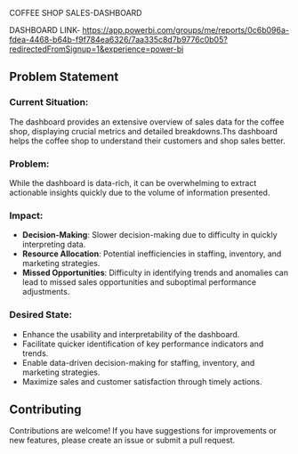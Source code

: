 
COFFEE SHOP SALES-DASHBOARD

DASHBOARD LINK- https://app.powerbi.com/groups/me/reports/0c6b096a-fdea-4468-b64b-f9f784ea6326/7aa335c8d7b9776c0b05?redirectedFromSignup=1&experience=power-bi

## Problem Statement

### Current Situation:
The dashboard provides an extensive overview of sales data for the coffee shop, displaying crucial metrics and detailed breakdowns.Ths dashboard helps the coffee shop to understand their customers and shop sales better. 

### Problem:
 While the dashboard is data-rich, it can be overwhelming to extract actionable insights quickly due to the volume of information presented.

### Impact:
- **Decision-Making**: Slower decision-making due to difficulty in quickly interpreting data.
- **Resource Allocation**: Potential inefficiencies in staffing, inventory, and marketing strategies.
- **Missed Opportunities**: Difficulty in identifying trends and anomalies can lead to missed sales opportunities and suboptimal performance adjustments.

### Desired State:
- Enhance the usability and interpretability of the dashboard.
- Facilitate quicker identification of key performance indicators and trends.
- Enable data-driven decision-making for staffing, inventory, and marketing strategies.
- Maximize sales and customer satisfaction through timely actions.

## Contributing

Contributions are welcome! If you have suggestions for improvements or new features, please create an issue or submit a pull request.
